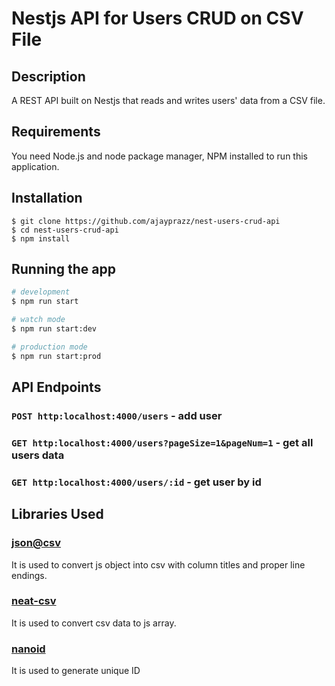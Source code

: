 # Nestjs API for Users CRUD on CSV File

## Description

A REST API built on Nestjs that reads and writes users' data from a CSV file.

## Requirements

You need Node.js and node package manager, NPM installed to run this application.

## Installation

```
$ git clone https://github.com/ajayprazz/nest-users-crud-api
$ cd nest-users-crud-api
$ npm install
```

## Running the app

```bash
# development
$ npm run start

# watch mode
$ npm run start:dev

# production mode
$ npm run start:prod
```

## API Endpoints

### `POST http:localhost:4000/users` - add user

### `GET http:localhost:4000/users?pageSize=1&pageNum=1` - get all users data

### `GET http:localhost:4000/users/:id` - get user by id

## Libraries Used

### [json@csv](https://www.npmjs.com/package/json2csv)

It is used to convert js object into csv with column titles and proper line endings.

### [neat-csv](https://www.npmjs.com/package/neat-csv)

It is used to convert csv data to js array.

### [nanoid](https://www.npmjs.com/package/nanoid)

It is used to generate unique ID
